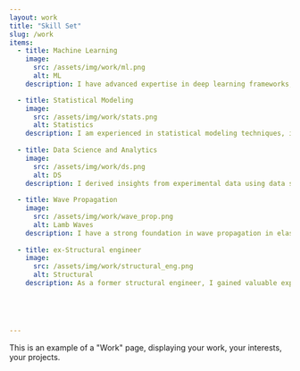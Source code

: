 ```yaml
---
layout: work
title: "Skill Set"
slug: /work
items:
  - title: Machine Learning
    image:
      src: /assets/img/work/ml.png
      alt: ML
    description: I have advanced expertise in deep learning frameworks, including PyTorch, TensorFlow, and ONNX, with a strong understanding of underlying theories and computational principles. My experience spans modern model architectures such as CNNs, VAEs, LSTMs, WaveNet, and Diffusion models. Additionally, I am proficient in classical machine learning approaches, including decision tree models, gradient boosting techniques, and support vector machines (SVMs).

  - title: Statistical Modeling
    image:
      src: /assets/img/work/stats.png
      alt: Statistics
    description: I am experienced in statistical modeling techniques, including regression analysis, Bayesian inference, and generalized linear models, to derive  make inferences from experimentally collected data.
  
  - title: Data Science and Analytics
    image:
      src: /assets/img/work/ds.png
      alt: DS
    description: I derived insights from experimental data using data science techniques and have automated data pipelines, integrated data across databases using SQL, and performed ETL operations. Additionally, I built real-time dashboards to provide timely insights and enable data-driven adjustments during experiments.
  
  - title: Wave Propagation
    image:
      src: /assets/img/work/wave_prop.png
      alt: Lamb Waves
    description: I have a strong foundation in wave propagation in elastic solids, from deriving wave partial differential equations (PDEs) to applying boundary conditions for various scenarios. I am skilled in simulating wave behavior using numerical methods and modeling it in finite element software. Recently, my focus has been on enhancing simulation efficiency through physics-based machine learning techniques.
  
  - title: ex-Structural engineer
    image:
      src: /assets/img/work/structural_eng.png
      alt: Structural
    description: As a former structural engineer, I gained valuable experience collaborating within multi-disciplinary teams, including architects, various engineering disciplines, and contractors. This role honed my ability to communicate effectively, coordinate across diverse expertise, and contribute to complex, team-driven projects.





---
```


This is an example of a "Work" page, displaying your work, your interests, your projects.
<br />
<br />
